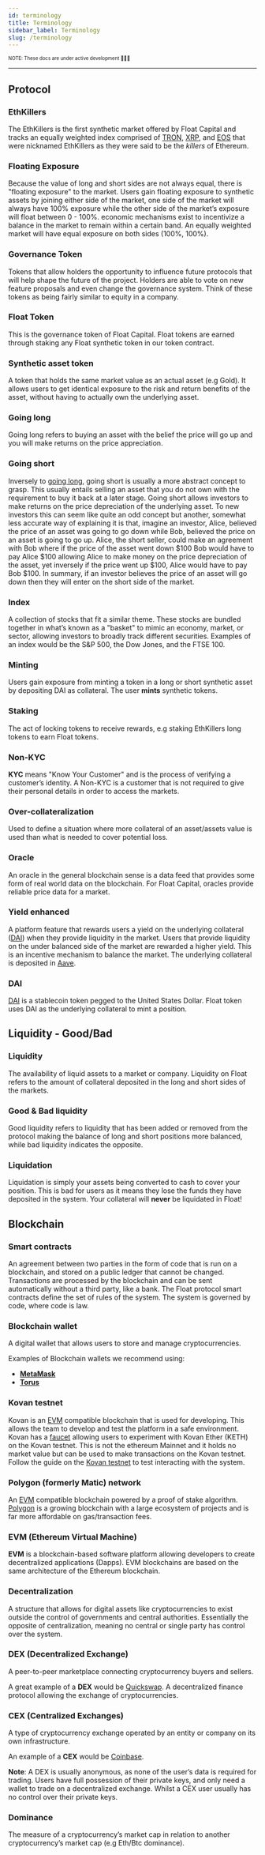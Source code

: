 ```yaml
---
id: terminology
title: Terminology
sidebar_label: Terminology
slug: /terminology
---
```


<sub><sup> NOTE: These docs are under active development 👷‍♀️👷 </sup></sub>

---

## Protocol

### EthKillers

The EthKillers is the first synthetic market offered by Float Capital and tracks an equally weighted index comprised of [TRON](https://tron.network/), [XRP](https://ripple.com/xrp/), and [EOS](https://eos.io/) that were nicknamed EthKillers as they were said to be the _killers_ of Ethereum.

### Floating Exposure

Because the value of long and short sides are not always equal, there is "floating exposure" to the market. Users gain floating exposure to synthetic assets by joining either side of the market, one side of the market will always have 100% exposure while the other side of the market’s exposure will float between 0 - 100%. economic mechanisms exist to incentivize a balance in the market to remain within a certain band. An equally weighted market will have equal exposure on both sides (100%, 100%).

### Governance Token

Tokens that allow holders the opportunity to influence future protocols that will help shape the future of the project. Holders are able to vote on new feature proposals and even change the governance system. Think of these tokens as being fairly similar to equity in a company.

### Float Token

This is the governance token of Float Capital. Float tokens are earned through staking any Float synthetic token in our token contract.

### Synthetic asset token

A token that holds the same market value as an actual asset (e.g Gold). It allows users to get identical exposure to the risk and return benefits of the asset, without having to actually own the underlying asset.

### Going long

Going long refers to buying an asset with the belief the price will go up and you will make returns on the price appreciation.

### Going short

Inversely to [going long](/docs/terminology#going-long), going short is usually a more abstract concept to grasp. This usually entails selling an asset that you do not own with the requirement to buy it back at a later stage. Going short allows investors to make returns on the price depreciation of the underlying asset. To new investors this can seem like quite an odd concept but another, somewhat less accurate way of explaining it is that, imagine an investor, Alice, believed the price of an asset was going to go down while Bob, believed the price on an asset is going to go up. Alice, the short seller, could make an agreement with Bob where if the price of the asset went down $100 Bob would have to pay Alice $100 allowing Alice to make money on the price depreciation of the asset, yet inversely if the price went up $100, Alice would have to pay Bob $100. In summary, if an investor believes the price of an asset will go down then they will enter on the short side of the market.

### Index

A collection of stocks that fit a similar theme. These stocks are bundled together in what’s known as a "basket" to mimic an economy, market, or sector, allowing investors to broadly track different securities. Examples of an index would be the S&P 500, the Dow Jones, and the FTSE 100.

### Minting

Users gain exposure from minting a token in a long or short synthetic asset by depositing DAI as collateral. The user **mints** synthetic tokens.

### Staking

The act of locking tokens to receive rewards, e.g staking EthKillers long tokens to earn Float tokens.

### Non-KYC

**KYC** means "Know Your Customer" and is the process of verifying a customer’s identity. A Non-KYC is a customer that is not required to give their personal details in order to access the markets.

### Over-collateralization

Used to define a situation where more collateral of an asset/assets value is used than what is needed to cover potential loss.

### Oracle

An oracle in the general blockchain sense is a data feed that provides some form of real world data on the blockchain. For Float Capital, oracles provide reliable price data for a market.

### Yield enhanced

A platform feature that rewards users a yield on the underlying collateral ([DAI](/docs/terminology#dai)) when they provide liquidity in the market. Users that provide liquidity on the under balanced side of the market are rewarded a higher yield. This is an incentive mechanism to balance the market. The underlying collateral is deposited in [Aave](https://aave.com/).

### DAI

[DAI](https://makerdao.com/en/) is a stablecoin token pegged to the United States Dollar. Float token uses DAI as the underlying collateral to mint a position.

## Liquidity - Good/Bad

### Liquidity

The availability of liquid assets to a market or company. Liquidity on Float refers to the amount of collateral deposited in the long and short sides of the markets.

### Good & Bad liquidity

Good liquidity refers to liquidity that has been added or removed from the protocol making the balance of long and short positions more balanced, while bad liquidity indicates the opposite.

### Liquidation

Liquidation is simply your assets being converted to cash to cover your position. This is bad for users as it means they lose the funds they have deposited in the system. Your collateral will **never** be liquidated in Float!

## Blockchain

### Smart contracts

An agreement between two parties in the form of code that is run on a blockchain, and stored on a public ledger that cannot be changed. Transactions are processed by the blockchain and can be sent automatically without a third party, like a bank. The Float protocol smart contracts define the set of rules of the system. The system is governed by code, where code is law.

### Blockchain wallet

A digital wallet that allows users to store and manage cryptocurrencies.

Examples of Blockchain wallets we recommend using:

- [**MetaMask**](https://metamask.io/)
- [**Torus**](https://tor.us/)

### Kovan testnet

Kovan is an [EVM](/docs/terminology#evm-ethereum-virtual-machine) compatible blockchain that is used for developing. This allows the team to develop and test the platform in a safe environment. Kovan has a [faucet](https://faucet.kovan.network/) allowing users to experiment with Kovan Ether (KETH) on the Kovan testnet. This is not the ethereum Mainnet and it holds no market value but can be used to make transactions on the Kovan testnet. Follow the guide on the [Kovan testnet](/docs/testnet) to test interacting with the system.

### Polygon (formerly Matic) network

An [EVM](/docs/terminology#evm-ethereum-virtual-machine) compatible blockchain powered by a proof of stake algorithm. [Polygon](https://polygon.technology/) is a growing blockchain with a large ecosystem of projects and is far more affordable on gas/transaction fees.

### EVM (Ethereum Virtual Machine)

**EVM** is a blockchain-based software platform allowing developers to create decentralized applications (Dapps). EVM blockchains are based on the same architecture of the Ethereum blockchain.

### Decentralization

A structure that allows for digital assets like cryptocurrencies to exist outside the control of governments and central authorities. Essentially the opposite of centralization, meaning no central or single party has control over the system.

### DEX (Decentralized Exchange)

A peer-to-peer marketplace connecting cryptocurrency buyers and sellers.

A great example of a **DEX** would be [Quickswap](https://quickswap.exchange). A decentralized finance protocol allowing the exchange of cryptocurrencies.

### CEX (Centralized Exchanges)

A type of cryptocurrency exchange operated by an entity or company on its own infrastructure.

An example of a **CEX** would be [Coinbase](https://www.coinbase.com/).

**Note**: A DEX is usually anonymous, as none of the user’s data is required for trading. Users have full possession of their private keys, and only need a wallet to trade on a decentralized exchange. Whilst a CEX user usually has no control over their private keys.

### Dominance

The measure of a cryptocurrency’s market cap in relation to another cryptocurrency’s market cap (e.g Eth/Btc dominance).

